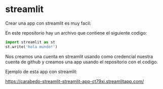 # streamlit

Crear una app con streamlit es muy facil:


En este repositorio hay un archivo que contiene el siguiente codigo:

```python
import streamlit as st
st.write('hola mundo!')
```

Nos creamos una cuenta en streamlit usando como credencial nuestra cuenta de github y creamos una app usando el repositorio con el codigo.

Ejemplo de esta app con streamlit:

https://carabedo-streamlit-streamlit-app-ct79xi.streamlitapp.com/
